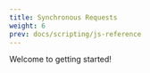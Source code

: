 ```yaml
---
title: Synchronous Requests
weight: 6
prev: docs/scripting/js-reference
---
```


Welcome to getting started!

